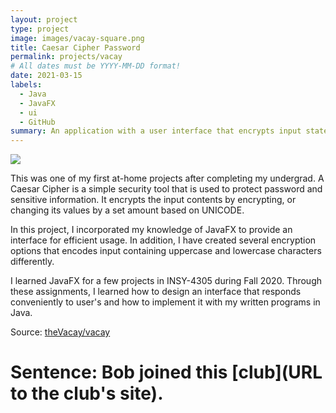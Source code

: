 ```yaml
---
layout: project
type: project
image: images/vacay-square.png
title: Caesar Cipher Password
permalink: projects/vacay
# All dates must be YYYY-MM-DD format!
date: 2021-03-15
labels:
  - Java
  - JavaFX
  - ui
  - GitHub
summary: An application with a user interface that encrypts input statements.
---
```


<img class="ui medium right floated rounded image" src="../images/vacay-home-page.png">

This was one of my first at-home projects after completing my undergrad. A Caesar Cipher is a simple security tool that is used to protect password and sensitive information. It encrypts the input contents by encrypting, or changing its values by a set amount based on UNICODE.

In this project, I incorporated my knowledge of JavaFX to provide an interface for efficient usage. In addition, I have created several encryption options that encodes input containing uppercase and lowercase characters differently.

I learned JavaFX for a few projects in INSY-4305 during Fall 2020. Through these assignments, I learned how to design an interface that responds conveniently to user's and how to implement it with my written programs in Java. 
 
Source: <a href="https://github.com/"><i class="large github icon"></i>theVacay/vacay</a>

# Sentence: Bob joined this [club](URL to the club's site).
